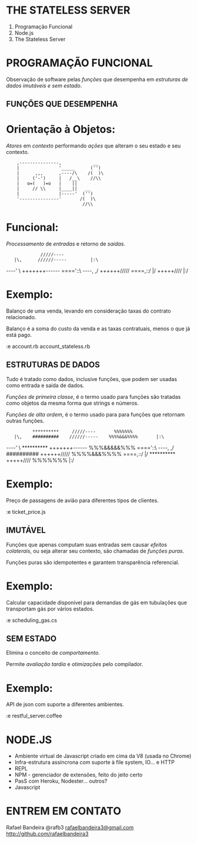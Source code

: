







THE STATELESS SERVER
====================

1. Programação Funcional
2. Node.js
3. The Stateless Server















PROGRAMAÇÃO FUNCIONAL
=====================

Observação de software pelas *funções* que
desempenha em *estruturas de dados* *imutáveis
e sem estado*.












FUNÇÕES QUE DESEMPENHA
----------------------

# Orientação à Objetos:

*Atores* em *contexto* performando *ações* que
alteram o seu estado e seu contexto.

        ,---------------,            __
        |               '_____      ('') 
        |      ,,,      ,----/\    /(  )\
        |     ('-')     |   /__\    //\\
        |   o=(   )=o   |    ||
        |     // \\     |____||   __
        |               |-----'  ('') 
        '---------------'       /(  )\
                                 //\\









# Funcional:
   
*Processamento* de *entradas* e retorno de *saídas*.

                 /////----       
       |\,      //////-----         |:\  
   ----'  \    +++++++------    ===='::\ 
   ----, ,/     ++++++/////     ====,::/ 
       |/        +++++////          |:/    
   





# Exemplo:

Balanço de uma venda, levando
em consideração taxas do contrato
relacionado.

Balanço é a soma do custo da venda e
as taxas contratuais, menos o que já
está pago.

:e account.rb account_stateless.rb





ESTRUTURAS DE DADOS
-------------------

Tudo é tratado como dados, inclusive funções,
que podem ser usadas como entrada e saída de 
dados.

*Funções de primeira classe*, é o termo usado
para funções são tratadas como objetos da 
mesma forma que strings e números.

*Funções de alta ordem*, é o termo usado para
para funções que retornam outras funções.


              **********     /////----       %%%%%%%      
       |\,    ##########    //////-----    %%%%&&&%%%%       |:\  
   ----'  \   **********   +++++++------   %%%&&&&&%%%   ===='::\ 
   ----, ,/   ##########    ++++++/////    %%%%&&&%%%%   ====,::/ 
       |/     **********     +++++////       %%%%%%%         |:/    




# Exemplo:

Preço de passagens de avião para
diferentes tipos de clientes.

:e ticket_price.js









IMUTÁVEL
--------

Funções que apenas computam suas entradas sem
causar *efeitos colaterais*, ou seja alterar seu 
contexto, são chamadas de *funções puras*.

Funções puras são idempotentes e garantem 
transparência referencial.








# Exemplo: 

Calcular capacidade disponível para demandas
de gás em tubulações que transportam gás por
vários estados.

:e scheduling_gas.cs

















SEM ESTADO
----------

Elimina o conceito de *comportamento*.

Permite *avaliação tardia* e *otimizações*
pelo compilador.





# Exemplo:

API de json com suporte a diferentes ambientes.

:e restful_server.coffee
















NODE.JS
=======

* Ambiente virtual de Javascript criado 
  em cima da V8 (usada no Chrome)
* Infra-estrutura assíncrona com suporte
  à file system, IO... e HTTP
* REPL
* NPM - gerenciador de extensões, feito
  do jeito certo
* PasS com Heroku, Nodester... outros?
* Javascript



















ENTREM EM CONTATO
=================

Rafael Bandeira
@rafb3
rafaelbandeira3@gmail.com
http://github.com/rafaelbandeira3























